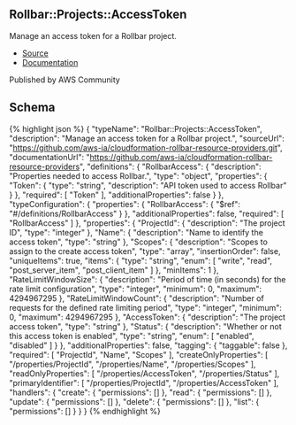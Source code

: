 
## Rollbar::Projects::AccessToken

Manage an access token for a Rollbar project.

- [Source](https:&#x2F;&#x2F;github.com&#x2F;aws-ia&#x2F;cloudformation-rollbar-resource-providers.git) 
- [Documentation]()

Published by AWS Community

## Schema
{% highlight json %}
{
    "typeName": "Rollbar::Projects::AccessToken",
    "description": "Manage an access token for a Rollbar project.",
    "sourceUrl": "https://github.com/aws-ia/cloudformation-rollbar-resource-providers.git",
    "documentationUrl": "https://github.com/aws-ia/cloudformation-rollbar-resource-providers",
    "definitions": {
        "RollbarAccess": {
            "description": "Properties needed to access Rollbar.",
            "type": "object",
            "properties": {
                "Token": {
                    "type": "string",
                    "description": "API token used to access Rollbar"
                }
            },
            "required": [
                "Token"
            ],
            "additionalProperties": false
        }
    },
    "typeConfiguration": {
        "properties": {
            "RollbarAccess": {
                "$ref": "#/definitions/RollbarAccess"
            }
        },
        "additionalProperties": false,
        "required": [
            "RollbarAccess"
        ]
    },
    "properties": {
        "ProjectId": {
            "description": "The project ID",
            "type": "integer"
        },
        "Name": {
            "description": "Name to identify the access token",
            "type": "string"
        },
        "Scopes": {
            "description": "Scopes to assign to the create access token",
            "type": "array",
            "insertionOrder": false,
            "uniqueItems": true,
            "items": {
                "type": "string",
                "enum": [
                    "write",
                    "read",
                    "post_server_item",
                    "post_client_item"
                ]
            },
            "minItems": 1
        },
        "RateLimitWindowSize": {
            "description": "Period of time (in seconds) for the rate limit configuration",
            "type": "integer",
            "minimum": 0,
            "maximum": 4294967295
        },
        "RateLimitWindowCount": {
            "description": "Number of requests for the defined rate limiting period",
            "type": "integer",
            "minimum": 0,
            "maximum": 4294967295
        },
        "AccessToken": {
            "description": "The project access token",
            "type": "string"
        },
        "Status": {
            "description": "Whether or not this access token is enabled",
            "type": "string",
            "enum": [
                "enabled",
                "disabled"
            ]
        }
    },
    "additionalProperties": false,
    "tagging": {
        "taggable": false
    },
    "required": [
        "ProjectId",
        "Name",
        "Scopes"
    ],
    "createOnlyProperties": [
        "/properties/ProjectId",
        "/properties/Name",
        "/properties/Scopes"
    ],
    "readOnlyProperties": [
        "/properties/AccessToken",
        "/properties/Status"
    ],
    "primaryIdentifier": [
        "/properties/ProjectId",
        "/properties/AccessToken"
    ],
    "handlers": {
        "create": {
            "permissions": []
        },
        "read": {
            "permissions": []
        },
        "update": {
            "permissions": []
        },
        "delete": {
            "permissions": []
        },
        "list": {
            "permissions": []
        }
    }
}
{% endhighlight %}

